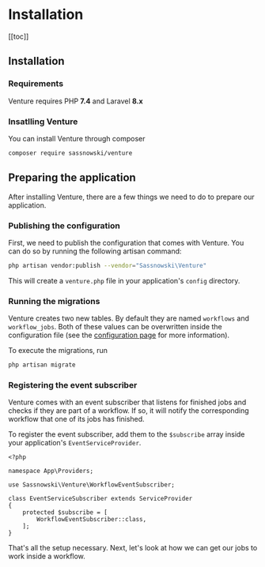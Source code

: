 # Installation

[[toc]]

## Installation

### Requirements

Venture requires PHP **7.4** and Laravel **8.x**

### Insatlling Venture

You can install Venture through composer

```bash
composer require sassnowski/venture
```

## Preparing the application

After installing Venture, there are a few things we need to do to prepare our application.

### Publishing the configuration

First, we need to publish the configuration that comes with Venture. You can do so by running the following artisan command:

```bash
php artisan vendor:publish --vendor="Sassnowski\Venture"
```

This will create a `venture.php` file in your application's `config` directory.

### Running the migrations

Venture creates two new tables. By default they are named `workflows` and `workflow_jobs`. Both of these values can be overwritten inside the configuration file (see the [configuration page](/configuration/table-names) for more information).

To execute the migrations, run

```bash
php artisan migrate
```

### Registering the event subscriber

Venture comes with an event subscriber that listens for finished jobs and checks if they are part of a workflow. If so, it will notify the corresponding workflow that one of its jobs has finished.

To register the event subscriber, add them to the `$subscribe` array inside your application's `EventServiceProvider`.

```php{10}
<?php

namespace App\Providers;

use Sassnowski\Venture\WorkflowEventSubscriber;

class EventServiceSubscriber extends ServiceProvider
{
    protected $subscribe = [
        WorkflowEventSubscriber::class,
    ];
}
```

That's all the setup necessary. Next, let's look at how we can get our jobs to work inside a workflow.
